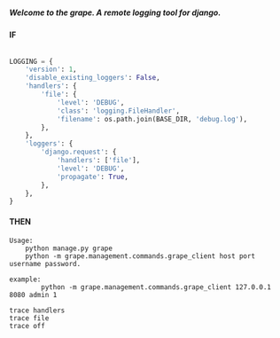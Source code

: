 ##### Welcome to the grape.  A remote logging tool for django. #####

#### IF ####

``` python

LOGGING = {
    'version': 1,
    'disable_existing_loggers': False,
    'handlers': {
        'file': {
            'level': 'DEBUG',
            'class': 'logging.FileHandler',
            'filename': os.path.join(BASE_DIR, 'debug.log'),
        },
    },
    'loggers': {
        'django.request': {
            'handlers': ['file'],
            'level': 'DEBUG',
            'propagate': True,
        },
    },
}
```

#### THEN ####

    Usage:
        python manage.py grape
        python -m grape.management.commands.grape_client host port username password.

    example:
            python -m grape.management.commands.grape_client 127.0.0.1 8080 admin 1

    trace handlers
    trace file
    trace off


